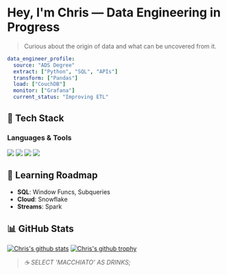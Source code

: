 # Hey, I'm Chris — Data Engineering in Progress
>  Curious about the origin of data and what can be uncovered from it.

```yaml
data_engineer_profile:
  source: "ADS Degree"
  extract: ["Python", "SQL", "APIs"]
  transform: ["Pandas"]
  load: ["CouchDB"]
  monitor: ["Grafana"]
  current_status: "Improving ETL"
```

## 🧰 Tech Stack

### Languages & Tools
<p align="left">
  <img src="https://img.shields.io/badge/Python-3776AB?style=for-the-badge&logo=python&logoColor=white" />
  <img src="https://img.shields.io/badge/Pandas-150458?style=for-the-badge&logo=pandas&logoColor=white" />
  <img src="https://img.shields.io/badge/Grafana-F46800?style=for-the-badge&logo=grafana&logoColor=white" />
  <img src="https://img.shields.io/badge/Postman-FF6C37?style=for-the-badge&logo=postman&logoColor=white" />
</p>

## 🧭 Learning Roadmap

- **SQL**: Window Funcs, Subqueries
- **Cloud**: Snowflake
- **Streams**: Spark

## 📊 GitHub Stats
[![Chris's github stats](https://github-readme-stats.vercel.app/api?username=VChristinne&theme=nord&include_all_commits=true&hide=issues)](https://github.com/anuraghazra/github-readme-stats)
[![Chris's github trophy](https://github-profile-trophy.vercel.app/?username=VChristinne&row=1&title=-Stars,-Followers,-Issues,-Reviews&theme=nord&margin-w=3&no-frame=true)](https://github.com/ryo-ma/github-profile-trophy)


> _☕️ SELECT 'MACCHIATO' AS DRINKS;_
